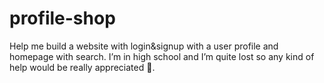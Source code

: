 # profile-shop
Help me build a website with login&amp;signup with a user profile and homepage with search. I’m in high school and I’m quite lost so any kind of help would be really appreciated 🙏.
